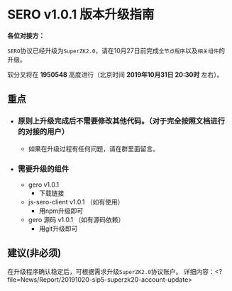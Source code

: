 # SERO v1.0.1 版本升级指南

**各位对接方：**

`SERO`协议已经升级为`SuperZK2.0`，请在10月27日前完成`全节点程序`以及`相关组件`的升级。

软分叉将在 **1950548** 高度进行（北京时间 **2019年10月31日 20:30时** 左右）。



## 重点

* ### 原则上升级完成后不需要修改其他代码。（对于完全按照文档进行的对接的用户）

  * 如果在升级过程有任何问题，请在群里面留言。

* ### 需要升级的组件

  * gero v1.0.1
    * 下载链接
  * js-sero-client v1.0.1 （如有使用）
    * 用npm升级即可
  * gero 源码 v1.0.1 （如有源码依赖）
    * 用git升级即可



## 建议(非必须)

在升级程序确认稳定后，可根据需求升级`SuperZK2.0`协议账户。
   详细内容：<?file=News/Report/20191020-sip5-superzk20-account-update>
